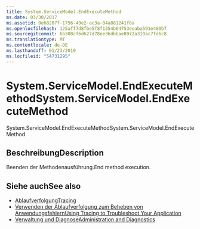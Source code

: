 ```yaml
---
title: System.ServiceModel.EndExecuteMethod
ms.date: 03/30/2017
ms.assetid: 0e68207f-1756-49e2-ac3a-04a881241f8a
ms.openlocfilehash: 125aff7d8fbe5f8f1354b64753eeaba591e480b7
ms.sourcegitcommit: 6b308cf6d627d78ee36dbbae8972a310ac7fd6c8
ms.translationtype: MT
ms.contentlocale: de-DE
ms.lasthandoff: 01/23/2019
ms.locfileid: "54731295"
---
```

# <a name="systemservicemodelendexecutemethod"></a><span data-ttu-id="96981-102">System.ServiceModel.EndExecuteMethod</span><span class="sxs-lookup"><span data-stu-id="96981-102">System.ServiceModel.EndExecuteMethod</span></span>
<span data-ttu-id="96981-103">System.ServiceModel.EndExecuteMethod</span><span class="sxs-lookup"><span data-stu-id="96981-103">System.ServiceModel.EndExecuteMethod</span></span>  
  
## <a name="description"></a><span data-ttu-id="96981-104">Beschreibung</span><span class="sxs-lookup"><span data-stu-id="96981-104">Description</span></span>  
 <span data-ttu-id="96981-105">Beenden der Methodenausführung.</span><span class="sxs-lookup"><span data-stu-id="96981-105">End method execution.</span></span>  
  
## <a name="see-also"></a><span data-ttu-id="96981-106">Siehe auch</span><span class="sxs-lookup"><span data-stu-id="96981-106">See also</span></span>
- [<span data-ttu-id="96981-107">Ablaufverfolgung</span><span class="sxs-lookup"><span data-stu-id="96981-107">Tracing</span></span>](../../../../../docs/framework/wcf/diagnostics/tracing/index.md)
- [<span data-ttu-id="96981-108">Verwenden der Ablaufverfolgung zum Beheben von Anwendungsfehlern</span><span class="sxs-lookup"><span data-stu-id="96981-108">Using Tracing to Troubleshoot Your Application</span></span>](../../../../../docs/framework/wcf/diagnostics/tracing/using-tracing-to-troubleshoot-your-application.md)
- [<span data-ttu-id="96981-109">Verwaltung und Diagnose</span><span class="sxs-lookup"><span data-stu-id="96981-109">Administration and Diagnostics</span></span>](../../../../../docs/framework/wcf/diagnostics/index.md)

